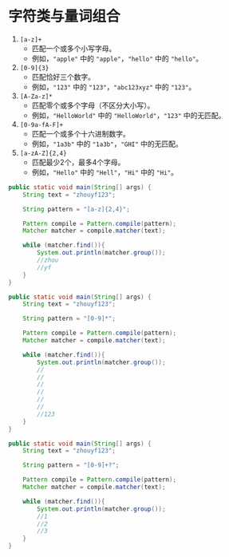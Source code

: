 # 字符类与量词组合

1. `[a-z]+`
   - 匹配一个或多个小写字母。
   - 例如，`"apple"` 中的 `"apple"`，`"hello"` 中的 `"hello"`。
2. `[0-9]{3}`
   - 匹配恰好三个数字。
   - 例如，`"123"` 中的 `"123"`，`"abc123xyz"` 中的 `"123"`。
3. `[A-Za-z]*`
   - 匹配零个或多个字母（不区分大小写）。
   - 例如，`"HelloWorld"` 中的 `"HelloWorld"`，`"123"` 中的无匹配。
4. `[0-9a-fA-F]+`
   - 匹配一个或多个十六进制数字。
   - 例如，`"1a3b"` 中的 `"1a3b"`，`"GHI"` 中的无匹配。
5. `[a-zA-Z]{2,4}`
   - 匹配最少2个，最多4个字母。
   - 例如，`"Hello"` 中的 `"Hell"`，`"Hi"` 中的 `"Hi"`。

```java
public static void main(String[] args) {
    String text = "zhouyf123";

    String pattern = "[a-z]{2,4}";

    Pattern compile = Pattern.compile(pattern);
    Matcher matcher = compile.matcher(text);

    while (matcher.find()){
        System.out.println(matcher.group());
        //zhou
        //yf
    }
}
```

```java
public static void main(String[] args) {
    String text = "zhouyf123";

    String pattern = "[0-9]*";

    Pattern compile = Pattern.compile(pattern);
    Matcher matcher = compile.matcher(text);

    while (matcher.find()){
        System.out.println(matcher.group());
        //
        //
        //
        //
        //
        //
        //123
    }
}
```

```java
public static void main(String[] args) {
    String text = "zhouyf123";

    String pattern = "[0-9]+?";

    Pattern compile = Pattern.compile(pattern);
    Matcher matcher = compile.matcher(text);

    while (matcher.find()){
        System.out.println(matcher.group());
        //1
        //2
        //3
    }
}
```

